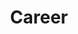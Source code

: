 ---
layout: list
title: Career
slug: career
menu: true
submenu: true
order: 2
description: >
  What did I do with Data
---